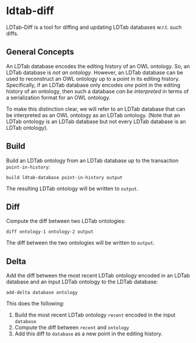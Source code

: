 # ldtab-diff

LDTab-Diff is a tool for diffing and updating LDTab databases w.r.t. such diffs.

## General Concepts

An LDTab database encodes the editing history of an OWL ontology.
So, an LDTab database is *not an ontology*.
However, an LDTab database can be used to reconstruct an OWL ontology up to a point in its editing history.
Specifically, if an LDTab database only encodes *one* point in the editing history of an ontology,
then such a database *can be interpreted* in terms of a serialization format for an OWL ontology.

To make this distinction clear, we will refer to an LDTab database that can be interpreted as an OWL ontology as an LDTab ontology.
(Note that an LDTab ontology is an LDTab database but not every LDTab database is an LDTab ontology).

## Build

Build an LDTab ontology from an LDTab database up to the transaction `point-in-history`:

`build ldtab-database point-in-history output`

The resulting LDTab ontology will be written to `output`.

## Diff

Compute the diff between two LDTab ontologies:

`diff ontology-1 ontology-2 output`

The diff between the two ontologies will be written to `output`.

## Delta

Add the diff between the most recent LDTab ontology encoded in an LDTab database and an input LDTab ontology
to the LDTab database:

`add-delta database ontology`

This does the following:
1. Build the most recent LDTab ontology `recent` encoded in the input `database`
2. Compute the diff between `recent` and `ontology`
3. Add this diff to `database` as a new point in the editing history.
